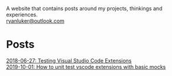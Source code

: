 A website that contains posts around my projects, thinkings and experiences.  
[ryanluker@outlook.com](mailto:ryanluker@outlook.com)

# Posts
[2018-06-27: Testing Visual Studio Code Extensions](https://luker.dev/typescript/extension/testing/2018/06/27/testing-vscode-extensions.html)  
[2019-10-01: How to unit test vscode extensions with basic mocks](https://luker.dev/vscode/testing/mocking/2019/10/01/vscode-extension-unit-testing-mocking-basics.html)